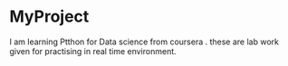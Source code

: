# MyProject
I am learning Ptthon for Data science from coursera .
these are lab work given for practising in real time environment. 
